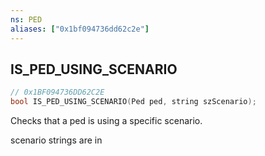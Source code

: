 ```yaml
---
ns: PED
aliases: ["0x1bf094736dd62c2e"]
---
```

## IS_PED_USING_SCENARIO

```c
// 0x1BF094736DD62C2E
bool IS_PED_USING_SCENARIO(Ped ped, string szScenario);
```

Checks that a ped is using a specific scenario.

scenario strings are in

